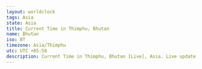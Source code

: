 ```yaml
---
layout: worldclock
tags: Asia
state: Asia
title: Current Time in Thimphu, Bhutan
name: Bhutan
iso: BT
timezone: Asia/Thimphu
utc: UTC +05:58
description: Current Time in Thimphu, Bhutan [Live], Asia. Live update now time in Thimphu, timezone Asia/Thimphu, UTC +05:58, Country ISO code & Current Local Time.
---
```


